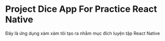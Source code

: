 # Project Dice App For Practice React Native

Đây là ứng dụng xàm xàm tôi tạo ra nhằm mục đích luyện tập React Native 

